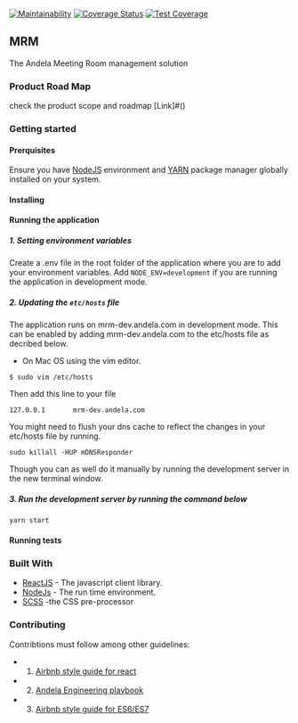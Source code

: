 [![Maintainability](https://api.codeclimate.com/v1/badges/96eb001b4748df1f3688/maintainability)](https://codeclimate.com/repos/5b06cdaec544c6027e008559/maintainability)
 [![Coverage Status](https://coveralls.io/repos/github/andela/mrm_front/badge.svg)](https://coveralls.io/github/andela/mrm_front) [![Test Coverage](https://api.codeclimate.com/v1/badges/96eb001b4748df1f3688/test_coverage)](https://codeclimate.com/repos/5b06cdaec544c6027e008559/test_coverage)

## MRM
The Andela Meeting Room management solution

### Product Road Map
check the product scope and roadmap [Link]#()

### Getting started

#### Prerquisites
Ensure you have [NodeJS](https://nodejs.org/en/) environment and [YARN](https://github.com/airbnb/javascript) package manager globally installed on your system.

#### Installing

#### Running the application
##### 1. Setting environment variables
Create a .env file in the root folder of the application where you are to add your environment variables.
Add ```NODE_ENV=development``` if you are running the application in development mode.

##### 2. Updating the ```etc/hosts``` file
The application runs on mrm-dev.andela.com in development mode. This can be enabled by adding mrm-dev.andela.com to the etc/hosts file as decribed below.
- On Mac OS using the vim editor.
```
$ sudo vim /etc/hosts
```

Then add this line to your file
```
127.0.0.1		mrm-dev.andela.com
```

You might need to flush your dns cache to reflect the changes in your etc/hosts file by running.
```
sudo killall -HUP mDNSResponder
```
Though you can as well do it manually by running the development server in the new terminal window.

##### 3. Run the development server by running the command below
```
yarn start
```


#### Running tests

### Built With
* [ReactJS](https://reactjs.org/) - The javascript client library.
* [NodeJs](https://nodejs.org/en/) - The run time environment.
* [SCSS](http://sass-lang.com/documentation/file.SCSS_FOR_SASS_USERS.html) -the CSS pre-processor


### Contributing
Contribtions must follow among other guidelines:

* 1. [Airbnb style guide for react](https://github.com/airbnb/javascript/tree/master/react)
* 2. [Andela Engineering playbook](https://github.com/andela/engineering-playbook)
* 3. [Airbnb style guide for ES6/ES7](https://github.com/airbnb/javascript)
